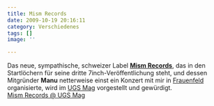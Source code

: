 ```yaml
---
title: Mism Records
date: 2009-10-19 20:16:11
category: Verschiedenes
tags: []
image: ''

---
```


Das neue, sympathische, schweizer Label [**Mism Records**](http://mismrecords.net/), das in den Startlöchern für seine dritte 7inch-Veröffentlichung steht, und dessen Mitgründer **Manu** netterweise einst ein Konzert mit mir in [Frauenfeld](http://www.misantropolis.de/2009/03/kaff/) organisierte, wird im [UGS Mag](http://ugsmag.com/2009/10/mism-records/) vorgestellt und gewürdigt.  
[Mism Records @ UGS Mag](http://ugsmag.com/2009/10/mism-records/)
